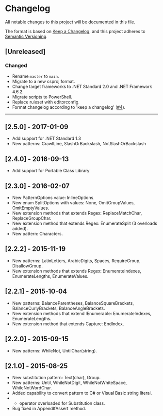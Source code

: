 # Changelog

All notable changes to this project will be documented in this file.

The format is based on [Keep a Changelog](https://keepachangelog.com/en/1.0.0/),
and this project adheres to [Semantic Versioning](https://semver.org/spec/v2.0.0.html).

## [Unreleased]

### Changed

- Rename `master` to `main`.
- Migrate to a new csproj format.
- Change target frameworks to .NET Standard 2.0 and .NET Framework 4.6.2.
- Migrate scripts to PowerShell.
- Replace ruleset with editorconfig.
- Format changelog according to 'keep a changelog' ([#4](https://github.com/josefpihrt/dotmarkdown/pull/4)).

-----

## [2.5.0] - 2017-01-09

* Add support for .NET Standard 1.3
* New patterns: CrawlLine, SlashOrBackslash, NotSlashOrBackslash

## [2.4.0] - 2016-09-13

* Add support for Portable Class Library

## [2.3.0] - 2016-02-07

* New PatternOptions value: InlineOptions.
* New enum SplitOptions with values: None, OmitGroupValues, OmitEmptyValues.
* New extension methods that extends Regex: ReplaceMatchChar, ReplaceGroupChar.
* New extension method that extends Regex: EnumerateSplit (3 overloads added).
* New pattern: Characters.

## [2.2.2] - 2015-11-19

* New patterns: LatinLetters, ArabicDigits, Spaces, RequireGroup, DisallowGroup.
* New extension methods that extends Regex: EnumerateIndexes, EnumerateLengths, EnumerateValues.

## [2.2.1] - 2015-10-04

* New patterns: BalanceParentheses, BalanceSquareBrackets, BalanceCurlyBrackets, BalanceAngleBrackets.
* New extension methods that extend IEnumerable<Capture>: EnumerateIndexes, EnumerateLengths.
* New extension method that extends Capture: EndIndex.

## [2.2.0] - 2015-09-15

* New patterns: WhileNot, UntilChar(string).

## [2.1.0] - 2015-08-25

* New substitution pattern: Text(char), Group.
* New patterns: Until, WhileNotDigit, WhileNotWhiteSpace, WhileNotWordChar.
* Added capability to convert pattern to C# or Visual Basic string literal.
* + operator overloaded for Substitution class.
* Bug fixed in AppendIfAssert method.
